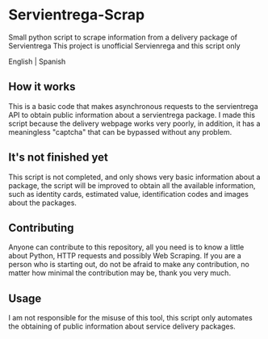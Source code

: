 # Servientrega-Scrap
Small python script to scrape information from a delivery package of Servientrega
This project is unofficial Servienrega and this script only

English | Spanish

## How it works
This is a basic code that makes asynchronous requests to the servientrega API to obtain public information about a servientrega package.
I made this script because the delivery webpage works very poorly, in addition, it has a meaningless "captcha" that can be bypassed without any problem.

## It's not finished yet
This script is not completed, and only shows very basic information about a package, the script will be improved to obtain all the available information, such as identity cards, estimated value, identification codes and images about the packages.

## Contributing
Anyone can contribute to this repository, all you need is to know a little about Python, HTTP requests and possibly Web Scraping.
If you are a person who is starting out, do not be afraid to make any contribution, no matter how minimal the contribution may be, thank you very much.

## Usage

I am not responsible for the misuse of this tool, this script only automates the obtaining of public information about service delivery packages.

